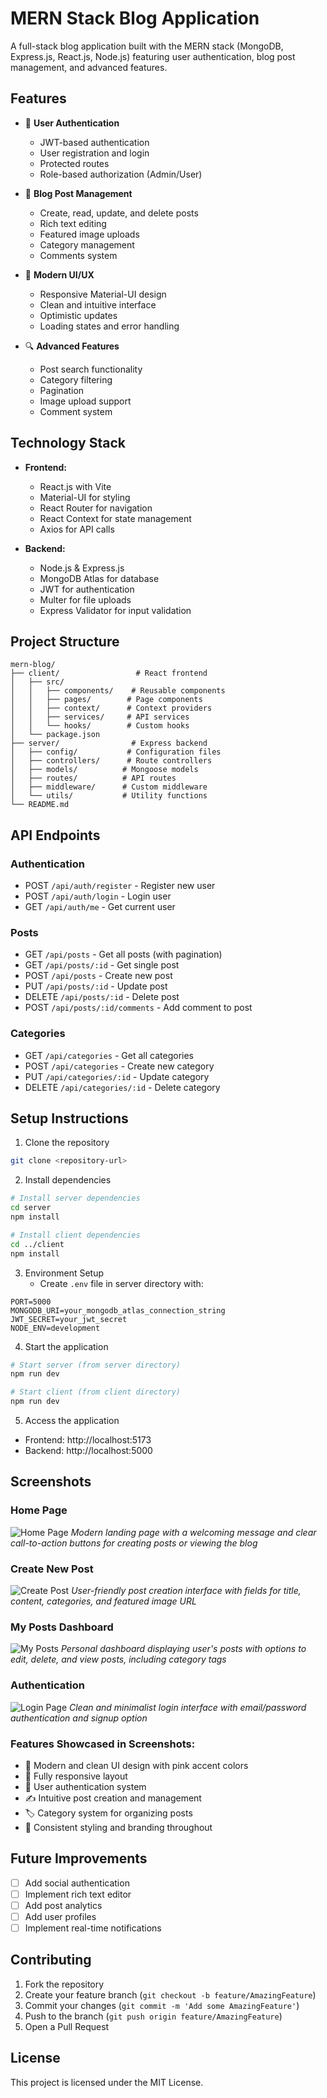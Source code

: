 # MERN Stack Blog Application

A full-stack blog application built with the MERN stack (MongoDB, Express.js, React.js, Node.js) featuring user authentication, blog post management, and advanced features.

## Features

- 🔐 **User Authentication**
  - JWT-based authentication
  - User registration and login
  - Protected routes
  - Role-based authorization (Admin/User)



- 📝 **Blog Post Management**
  - Create, read, update, and delete posts
  - Rich text editing
  - Featured image uploads
  - Category management
  - Comments system

 

- 🎨 **Modern UI/UX**
  - Responsive Material-UI design
  - Clean and intuitive interface
  - Optimistic updates
  - Loading states and error handling

- 🔍 **Advanced Features**
  - Post search functionality
  - Category filtering
  - Pagination
  - Image upload support
  - Comment system

## Technology Stack

- **Frontend:**
  - React.js with Vite
  - Material-UI for styling
  - React Router for navigation
  - React Context for state management
  - Axios for API calls

- **Backend:**
  - Node.js & Express.js
  - MongoDB Atlas for database
  - JWT for authentication
  - Multer for file uploads
  - Express Validator for input validation

## Project Structure

```
mern-blog/
├── client/                 # React frontend
│   ├── src/
│   │   ├── components/    # Reusable components
│   │   ├── pages/        # Page components
│   │   ├── context/      # Context providers
│   │   ├── services/     # API services
│   │   └── hooks/        # Custom hooks
│   └── package.json
├── server/                # Express backend
│   ├── config/           # Configuration files
│   ├── controllers/      # Route controllers
│   ├── models/          # Mongoose models
│   ├── routes/          # API routes
│   ├── middleware/      # Custom middleware
│   └── utils/           # Utility functions
└── README.md
```

## API Endpoints

### Authentication
- POST `/api/auth/register` - Register new user
- POST `/api/auth/login` - Login user
- GET `/api/auth/me` - Get current user

### Posts
- GET `/api/posts` - Get all posts (with pagination)
- GET `/api/posts/:id` - Get single post
- POST `/api/posts` - Create new post
- PUT `/api/posts/:id` - Update post
- DELETE `/api/posts/:id` - Delete post
- POST `/api/posts/:id/comments` - Add comment to post

### Categories
- GET `/api/categories` - Get all categories
- POST `/api/categories` - Create new category
- PUT `/api/categories/:id` - Update category
- DELETE `/api/categories/:id` - Delete category

## Setup Instructions

1. Clone the repository
```bash
git clone <repository-url>
```

2. Install dependencies
```bash
# Install server dependencies
cd server
npm install

# Install client dependencies
cd ../client
npm install
```

3. Environment Setup
   - Create `.env` file in server directory with:
```
PORT=5000
MONGODB_URI=your_mongodb_atlas_connection_string
JWT_SECRET=your_jwt_secret
NODE_ENV=development
```

4. Start the application
```bash
# Start server (from server directory)
npm run dev

# Start client (from client directory)
npm run dev
```

5. Access the application
- Frontend: http://localhost:5173
- Backend: http://localhost:5000

## Screenshots

### Home Page
![Home Page](./screenshots/home.png)
*Modern landing page with a welcoming message and clear call-to-action buttons for creating posts or viewing the blog*

### Create New Post
![Create Post](./screenshots/create-post.png)
*User-friendly post creation interface with fields for title, content, categories, and featured image URL*

### My Posts Dashboard
![My Posts](./screenshots/my-posts.png)
*Personal dashboard displaying user's posts with options to edit, delete, and view posts, including category tags*

### Authentication
![Login Page](./screenshots/login.png)
*Clean and minimalist login interface with email/password authentication and signup option*

### Features Showcased in Screenshots:
- 🎨 Modern and clean UI design with pink accent colors
- 📱 Fully responsive layout
- 🔐 User authentication system
- ✍️ Intuitive post creation and management
- 🏷️ Category system for organizing posts
- 💅 Consistent styling and branding throughout

## Future Improvements

- [ ] Add social authentication
- [ ] Implement rich text editor
- [ ] Add post analytics
- [ ] Add user profiles
- [ ] Implement real-time notifications

## Contributing

1. Fork the repository
2. Create your feature branch (`git checkout -b feature/AmazingFeature`)
3. Commit your changes (`git commit -m 'Add some AmazingFeature'`)
4. Push to the branch (`git push origin feature/AmazingFeature`)
5. Open a Pull Request

## License

This project is licensed under the MIT License. 